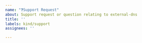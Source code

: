 ```yaml
---
name: "❓Support Request"
about: Support request or question relating to external-dns
title: ''
labels: kind/support
assignees: ''

---
```


<!--
STOP -- PLEASE READ!

GitHub is not the right place for support requests.

If you're looking for help, check our [docs](https://github.com/nholuongut/external-dnsree/HEAD/docs).

You can also post your question on the [Kubernetes Slack #external-dns](https://kubernetes.slack.com/app_redirect?channel=external-dns).

-->
